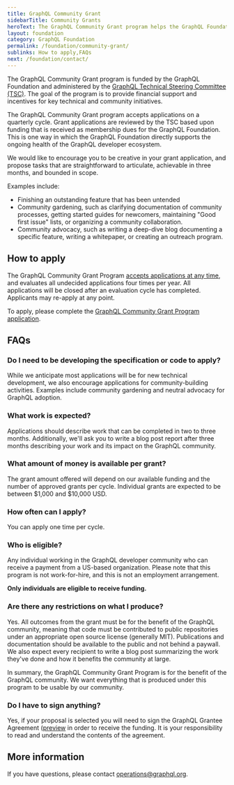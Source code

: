 ```yaml
---
title: GraphQL Community Grant
sidebarTitle: Community Grants
heroText: The GraphQL Community Grant program helps the GraphQL Foundation invest directly into the success, health, and sustainability of our ecosystem.
layout: foundation
category: GraphQL Foundation
permalink: /foundation/community-grant/
sublinks: How to apply,FAQs
next: /foundation/contact/
---
```


The GraphQL Community Grant program is funded by the GraphQL Foundation and administered by the [GraphQL Technical Steering Committee (TSC)](https://github.com/graphql/graphql-wg/blob/main/GraphQL-TSC.md). The goal of the program is to provide financial support and incentives for key technical and community initiatives.

The GraphQL Community Grant program accepts applications on a quarterly cycle. Grant applications are reviewed by the TSC based upon funding that is received as membership dues for the GraphQL Foundation. This is one way in which the GraphQL Foundation directly supports the ongoing health of the GraphQL developer ecosystem.

We would like to encourage you to be creative in your grant application, and propose tasks that are straightforward to articulate, achievable in three months, and bounded in scope.

Examples include:

* Finishing an outstanding feature that has been untended
* Community gardening, such as clarifying documentation of community processes, getting started guides for newcomers, maintaining "Good first issue" lists, or organizing a community collaboration.
* Community advocacy, such as writing a deep-dive blog documenting a specific feature, writing a whitepaper, or creating an outreach program.

## How to apply

The GraphQL Community Grant Program [accepts applications at any time](https://grant-application.graphql.org), and evaluates all undecided applications four times per year. All applications will be closed after an evaluation cycle has completed. Applicants may re-apply at any point.

To apply, please complete the [GraphQL Community Grant Program application](https://grant-application.graphql.org).

## FAQs

### Do I need to be developing the specification or code to apply?

While we anticipate most applications will be for new technical development, we also encourage applications for community-building activities. Examples include community gardening and neutral advocacy for GraphQL adoption.

### What work is expected?

Applications should describe work that can be completed in two to three months. Additionally, we'll ask you to write a blog post report after three months describing your work and its impact on the GraphQL community.

### What amount of money is available per grant?

The grant amount offered will depend on our available funding and the number of approved grants per cycle. Individual grants are expected to be between $1,000 and $10,000 USD.

### How often can I apply?

You can apply one time per cycle.

### Who is eligible?

Any individual working in the GraphQL developer community who can receive a payment from a US-based
organization. Please note that this program is not work-for-hire, and this is not an employment arrangement.

**Only individuals are eligible to receive funding.**

### Are there any restrictions on what I produce?

Yes. All outcomes from the grant must be for the benefit of the GraphQL community, meaning that code
must be contributed to public repositories under an appropriate open source license (generally MIT).
Publications and documentation should be available to the public and not behind a paywall. We also
expect every recipient to write a blog post summarizing the work they've done and how it benefits
the community at large.

In summary, the GraphQL Community Grant Program is for the benefit of the GraphQL community. We want
everything that is produced under this program to be usable by our community.

### Do I have to sign anything?

Yes, if your proposal is selected you will need to sign the GraphQL Grantee Agreement ([preview](https://grantee-agreement-preview.graphql.org) in order to receive the funding. It is your responsibility to read and understand the contents of the agreement.

## More information

If you have questions, please contact [operations@graphql.org](mailto:operations@graphql.org).
